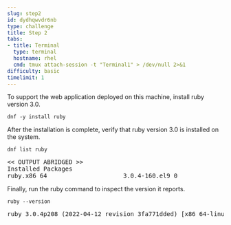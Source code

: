 ```yaml
---
slug: step2
id: dydhqwvdr6nb
type: challenge
title: Step 2
tabs:
- title: Terminal
  type: terminal
  hostname: rhel
  cmd: tmux attach-session -t "Terminal1" > /dev/null 2>&1
difficulty: basic
timelimit: 1
---
```

To support the web application deployed on this machine, install ruby version 3.0.

```bash,run
dnf -y install ruby
```

After the installation is complete, verify that ruby version 3.0 is installed on the system.

```bash,run
dnf list ruby
```

<pre class="file">
<< OUTPUT ABRIDGED >>
Installed Packages
ruby.x86_64                     3.0.4-160.el9_0                      @rhel-9-for-x86_64-appstream-rpms
</pre>


Finally, run the ruby command to inspect the version it reports.

```bash,run
ruby --version
```

<pre class=file>
ruby 3.0.4p208 (2022-04-12 revision 3fa771dded) [x86_64-linux]
</pre>
